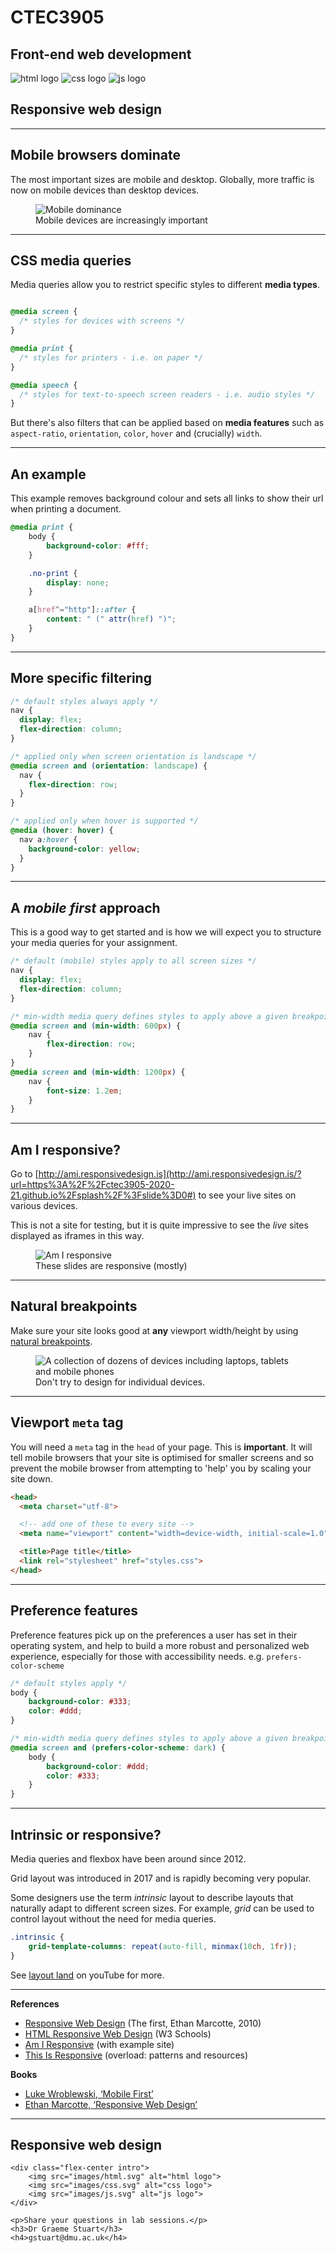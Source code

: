 # CTEC3905
## Front-end web development

<div class="flex-center intro">
  <img src="images/html.svg" alt="html logo">
  <img src="images/css.svg" alt="css logo">
  <img src="images/js.svg" alt="js logo">
</div>

## Responsive web design

-----

## Mobile browsers dominate

The most important sizes are mobile and desktop.
Globally, more traffic is now on mobile devices than desktop devices.



<figure>
	<img src="images/devices-20091-20241.png" alt="Mobile dominance">
	<figcaption>Mobile devices are increasingly important</figcaption>
</figure>

-----

## CSS media queries

Media queries allow you to restrict specific styles to different **media types**.

```CSS

@media screen {
  /* styles for devices with screens */
}

@media print {
  /* styles for printers - i.e. on paper */
}

@media speech {
  /* styles for text-to-speech screen readers - i.e. audio styles */
}
```

But there's also filters that can be applied based on **media features** such as `aspect-ratio`, `orientation`, `color`, `hover` and (crucially) `width`.


-----

## An example

This example removes background colour and sets all links to show their url when printing a document.

```css
@media print {
	body {
		background-color: #fff;
	}

	.no-print {
		display: none;
	}

	a[href^="http"]::after {
		content: " (" attr(href) ")";
	}
}
```

-----

## More specific filtering

```css
/* default styles always apply */
nav {
  display: flex;
  flex-direction: column;
}

/* applied only when screen orientation is landscape */
@media screen and (orientation: landscape) {
  nav {
    flex-direction: row;
  }
}

/* applied only when hover is supported */
@media (hover: hover) {
  nav a:hover {
    background-color: yellow;
  }
}

```
-----

## A *mobile first* approach

This is a good way to get started and is how we will expect you to structure your media queries for your assignment.

```css
/* default (mobile) styles apply to all screen sizes */
nav {
  display: flex;
  flex-direction: column;
}

/* min-width media query defines styles to apply above a given breakpoint */
@media screen and (min-width: 600px) {
	nav {
		flex-direction: row;
	}
}
@media screen and (min-width: 1200px) {
	nav {
		font-size: 1.2em;
	}
}
```


-----

## Am I responsive?

Go to [http://ami.responsivedesign.is](http://ami.responsivedesign.is/?url=https%3A%2F%2Fctec3905-2020-21.github.io%2Fsplash%2F%3Fslide%3D0#) to see your live sites on various devices.

This is not a site for testing, but it is quite impressive to see the *live* sites displayed as iframes in this way.

<figure>
	<img src="images/amiresponsive.png" alt="Am I responsive">
	<figcaption>These slides are responsive (mostly)</figcaption>
</figure>

-----

## Natural breakpoints

<div class="larger"></div>

Make sure your site looks good at **any** viewport width/height by using [natural breakpoints](https://stackoverflow.com/questions/6370690/media-queries-how-to-target-desktop-tablet-and-mobile/20350990#20350990).

<figure>
	<img src="images/devices.jpg" alt="A collection of dozens of devices including laptops, tablets and mobile phones">
	<figcaption>Don't try to design for individual devices.</figcaption>
</figure>


-----

## Viewport `meta` tag

You will need a `meta` tag in the `head` of your page.
This is **important**.
It will tell mobile browsers that your site is optimised for smaller screens and so prevent the mobile browser from attempting to 'help' you by scaling your site down.

```html
<head>
  <meta charset="utf-8">

  <!-- add one of these to every site -->
  <meta name="viewport" content="width=device-width, initial-scale=1.0">

  <title>Page title</title>
  <link rel="stylesheet" href="styles.css">
</head>
```

-----

## Preference features

Preference features pick up on the preferences a user has set in their operating system, and help to build a more robust and personalized web experience, especially for those with accessibility needs.
e.g. `prefers-color-scheme`

```css
/* default styles apply */
body {
	background-color: #333;
	color: #ddd;
}

/* min-width media query defines styles to apply above a given breakpoint */
@media screen and (prefers-color-scheme: dark) {
	body {
		background-color: #ddd;
		color: #333;
	}
}
```

-----



## Intrinsic or responsive?

Media queries and flexbox have been around since 2012.

Grid layout was introduced in 2017 and is rapidly becoming very popular.

Some designers use the term *intrinsic* layout to describe layouts that naturally adapt to different screen sizes.
For example, *grid* can be used to control layout without the need for media queries.

```css
.intrinsic {
	grid-template-columns: repeat(auto-fill, minmax(10ch, 1fr)); 
}
```

See [layout land](https://www.youtube.com/@LayoutLand/videos) on youTube for more.

-----

<div class="larger"></div>

**References**

- [Responsive Web Design](http://alistapart.com/article/responsive-web-design) (The first, Ethan Marcotte, 2010)
- [HTML Responsive Web Design](https://www.w3schools.com/html/html_responsive.asp) (W3 Schools)
- [Am I Responsive](http://ami.responsivedesign.is/?url=https%3A%2F%2Fswitchoff.nus.org.uk#) (with example site)
- [This Is Responsive](http://bradfrost.github.io/this-is-responsive/) (overload: patterns and resources)

**Books**

- [Luke Wroblewski, ‘Mobile First’](https://abookapart.com/products/mobile-first)
- [Ethan Marcotte, ‘Responsive Web Design’](https://abookapart.com/products/responsive-web-design)

-----

<div class="center hero">
	<h2>Responsive web design</h2>

	<div class="flex-center intro">
		<img src="images/html.svg" alt="html logo">
		<img src="images/css.svg" alt="css logo">
		<img src="images/js.svg" alt="js logo">
	</div>

	<p>Share your questions in lab sessions.</p>
	<h3>Dr Graeme Stuart</h3>
	<h4>gstuart@dmu.ac.uk</h4>
</div>
